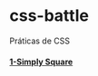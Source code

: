 # css-battle
 Práticas de CSS

#### <a href="https://josimarmg.github.io/css-battle/01-pilot-battle/01-simply-square.html">1-Simply Square</a>